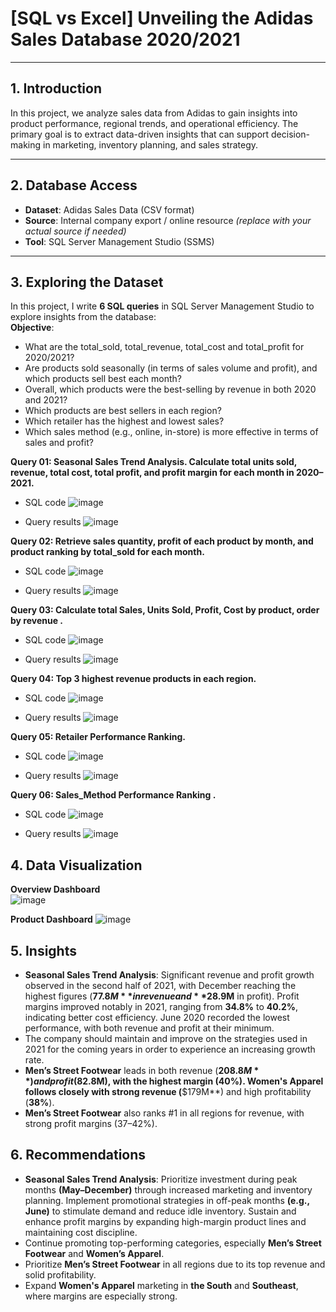 # [SQL vs Excel] Unveiling the Adidas Sales Database 2020/2021

---

## 1. Introduction

In this project, we analyze sales data from Adidas to gain insights into product performance, regional trends, and operational efficiency. The primary goal is to extract data-driven insights that can support decision-making in marketing, inventory planning, and sales strategy.

---

## 2. Database Access

- **Dataset**: Adidas Sales Data (CSV format)  
- **Source**: Internal company export / online resource *(replace with your actual source if needed)*  
- **Tool**: SQL Server Management Studio (SSMS)  

---

## 3. Exploring the Dataset

In this project, I write **6 SQL queries** in SQL Server Management Studio to explore insights from the database:   
**Objective**:  
- What are the total_sold, total_revenue, total_cost and total_profit for 2020/2021?
- Are products sold seasonally (in terms of sales volume and profit), and which products sell best each month?
- Overall, which products were the best-selling by revenue in both 2020 and 2021?
- Which products are best sellers in each region?
- Which retailer has the highest and lowest sales?
- Which sales method (e.g., online, in-store) is more effective in terms of sales and profit?


**Query 01: Seasonal Sales Trend Analysis. Calculate total units sold, revenue, total cost, total profit, and profit margin for each month in 2020–2021.**
-  SQL code 
![image](https://github.com/user-attachments/assets/5b78229e-77e6-492d-b92f-99b2e0d851b6)

- Query results
![image](https://github.com/user-attachments/assets/35ecfeb2-40c3-4599-9ff5-cddf4eef1cb1)

**Query 02: Retrieve sales quantity, profit of each product by month, and product ranking by total_sold for each month.**
- SQL code
![image](https://github.com/user-attachments/assets/1a527336-45ea-4811-9722-a0ae6308fe9a)


- Query results
![image](https://github.com/user-attachments/assets/e90d79ea-e49c-4c3c-b662-7655128f6aa9)


**Query 03: Calculate total Sales, Units Sold, Profit, Cost by product, order by revenue .**
- SQL code
![image](https://github.com/user-attachments/assets/702636b3-a5ec-48c4-b801-f4514a451f3f)

- Query results
![image](https://github.com/user-attachments/assets/def01d5b-6741-4d44-a6b8-bb868cf158c0)

**Query 04: Top 3 highest revenue products in each region.**
- SQL code
![image](https://github.com/user-attachments/assets/2a01b056-98b3-4562-a4f9-b362c13d642b)

- Query results
![image](https://github.com/user-attachments/assets/96fe6060-e846-4390-b715-6e679873e123)

**Query 05: Retailer Performance Ranking.**
- SQL code
![image](https://github.com/user-attachments/assets/38c8665e-b9bd-456f-bceb-2b07b7a3fca5)

- Query results
![image](https://github.com/user-attachments/assets/e6608dcb-6d39-487e-a46c-ab1df0f6ea66)

**Query 06: Sales_Method Performance Ranking .**
- SQL code
![image](https://github.com/user-attachments/assets/47df321f-4a52-47f6-9104-a58c48fb63f4)

- Query results
![image](https://github.com/user-attachments/assets/3d08acc3-5df8-4e9e-89c9-9e3d936437d8)


## 4. Data Visualization
**Overview Dashboard**  
![image](https://github.com/user-attachments/assets/4755907d-641e-4bf3-b826-927123b53519)

**Product Dashboard**
![image](https://github.com/user-attachments/assets/596dedc0-5ba1-4c60-9ffc-2d7839c46a4f)


## 5. Insights
- **Seasonal Sales Trend Analysis**: Significant revenue and profit growth observed in the second half of 2021, with December reaching the highest figures (**$77.8M** in revenue and **$28.9M** in profit). Profit margins improved notably in 2021, ranging from **34.8%** to **40.2%**, indicating better cost efficiency. June 2020 recorded the lowest performance, with both revenue and profit at their minimum.
- The company should maintain and improve on the strategies used in 2021 for the coming years in order to experience an increasing growth rate.
- **Men’s Street Footwear** leads in both revenue (**$208.8M**) and profit ($82.8M), with the highest margin (**40%**). **Women's Apparel** follows closely with strong revenue (**$179M**) and high profitability (**38%**).
- **Men’s Street Footwear** also ranks #1 in all regions for revenue, with strong profit margins (37–42%). 

## 6. Recommendations
- **Seasonal Sales Trend Analysis**: Prioritize investment during peak months **(May–December)** through increased marketing and inventory planning. Implement promotional strategies in off-peak months **(e.g., June)** to stimulate demand and reduce idle inventory. Sustain and enhance profit margins by expanding high-margin product lines and maintaining cost discipline.
- Continue promoting top-performing categories, especially **Men’s Street Footwear** and **Women’s Apparel**. 
- Prioritize **Men’s Street Footwear** in all regions due to its top revenue and solid profitability.
- Expand **Women's Apparel** marketing in **the South** and **Southeast**, where margins are especially strong.
